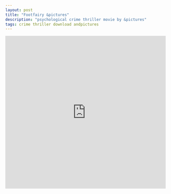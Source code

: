 ```yaml
---
layout: post
title: "Footfairy &pictures"
description: "psychological crime thriller movie by &pictures"
tags: crime thriller download andpictures
---
```


<div class="responsive-container">
<iframe src="https://drive.google.com/file/d/1YqjlLdOOMl9Nv4UF34AHnT_r6SkoWGfk/preview" frameborder="0" marginwidth="0" marginheight="0" scrolling="NO" width="100%" height="480" allowfullscreen></iframe>
<div style="width: 80px; height: 80px; position: absolute; opacity: 0; right: 0px; top: 0px;"> </div></div>

